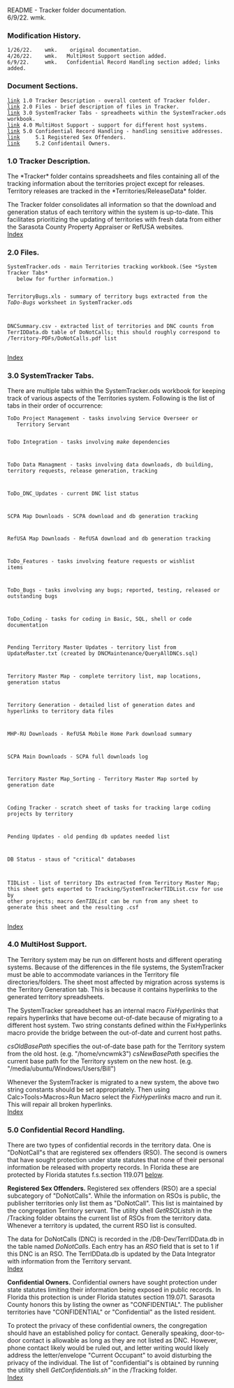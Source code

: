 README - Tracker folder documentation.<br>
6/9/22.	wmk.<br>
<h3>Modification History.</h3>
<pre><code>1/26/22.    wmk.    original documentation.
4/26/22.    wmk.   MultiHost Support section added.
6/9/22.     wmk.   Confidential Record Handling section added; links added.
</code></pre>
<h3 id="IX">Document Sections.</h3>
<pre><code><a href="#1.0">link</a> 1.0 Tracker Description - overall content of Tracker folder.
<a href="#2.0">link</a> 2.0 Files - brief description of files in Tracker.
<a href="#3.0">link</a> 3.0 SystemTracker Tabs - spreadheets within the SystemTracker.ods workbook.
<a href="#4.0">link</a> 4.0 MultiHost Support - support for different host systems.
<a href="#5.0">link</a> 5.0 Confidential Record Handling - handling sensitive addresses.
<a href="#5.1">link</a>     5.1 Registered Sex Offenders.
<a href="#5.2">link</a>     5.2 Confidentail Owners.
</code></pre>
<h3 id="1.0">1.0 Tracker Description.</h3>
The *Tracker* folder contains spreadsheets and files containing all of the tracking information about the territories project except for releases. Territory releases are tracked in the *Territories/ReleaseData* folder.

The Tracker folder consolidates all information so that the download and generation status of each territory within the system is up-to-date. This facilitates prioritizing the updating of territories with fresh data from either the Sarasota County Property Appraiser or RefUSA websites.
<br><a href="#IX">Index</a>
<h3 id="2.0">2.0 Files.</h3>
<pre><code>SystemTracker.ods - main Territories tracking workbook.(See *System Tracker Tabs*
   below for further information.)

TerritoryBugs.xls - summary of territory bugs extracted from the *ToDo-Bugs* worksheet
   in SystemTracker.ods

DNCSummary.csv - extracted list of territories and DNC counts from TerrIDData.db table
   of DoNotCalls; this should roughly correspond to /Territory-PDFs/DoNotCalls.pdf list
</code></pre><a href="#IX">Index</a>
<h3 id="3.0">3.0 SystemTracker Tabs.</h2>
There are multiple tabs within the SystemTracker.ods workbook for keeping track of various aspects of the Territories system. Following is the list of tabs in their order of occurrence:
<pre><code>ToDo Project Management - tasks involving Service Overseer or
   Territory Servant

ToDo Integration - tasks involving *make* dependencies

ToDo Data Managment - tasks involving data downloads, db building, territory
   requests, release generation, tracking

ToDo_DNC_Updates - current DNC list status

SCPA Map Downloads - SCPA download and db generation tracking

RefUSA Map Downloads - RefUSA download and db generation tracking

ToDo_Features - tasks involving feature requests or wishlist items

ToDo_Bugs - tasks involving any bugs; reported, testing, released or
   outstanding bugs

ToDo_Coding - tasks for coding in Basic, SQL, shell or code documentation

Pending Territory Master Updates - territory list from UpdateMaster.txt
   (created by DNCMaintenance/QueryAllDNCs.sql)

Territory Master Map - complete territory list, map locations, generation status

Territory Generation - detailed list of generation dates and hyperlinks to territory
  data files

MHP-RU Downloads - RefUSA Mobile Home Park download summary

SCPA Main Downloads - SCPA full downloads log

Territory Master Map_Sorting - Territory Master Map sorted by generation date

Coding Tracker - scratch sheet of tasks for tracking large coding projects
   by territory

Pending Updates - old pending db updates needed list

DB Status - staus of "critical" databases

TIDList - list of territory IDs extracted from Territory Master Map; this sheet
 gets exported to Tracking/SystemTrackerTIDList.csv for use by other projects;
 macro *GenTIDList* can be run from any sheet to generate this sheet and the
 resulting .csf
</code></pre><a href="#IX">Index</a>
<h3 id="4.0">4.0 MultiHost Support.</h3>
The Territory system may be run on different hosts and different operating
systems. Because of the differences in the file systems, the SystemTracker
must be able to accommodate variances in the Territory file directories/folders.
The sheet most affected by migration across systems is the Territory Generation tab.
This is because it contains hyperlinks to the generated territory spreadsheets.

The SystemTracker spreadsheet has an internal macro *FixHyperlinks* that repairs
hyperlinks that have become out-of-date because of migrating to a different host
system. Two string constants defined within the FixHyperlinks macro provide the
bridge between the out-of-date and current host paths.

*csOldBasePath* specifies the out-of-date base path for the Territory system from
 the old host. (e.g. "/home/vncwmk3")
*csNewBasePath* specifies the current  base path for the Territory system on the
 new host. (e.g. "/media/ubuntu/Windows/Users/Bill")

Whenever the SystemTracker is migrated to a new system, the above two string constants
should be set appropriately. Then using Calc>Tools>Macros>Run Macro select the
*FixHyperlinks* macro and run it. This will repair all broken hyperlinks.<br><a href="#IX">Index</a>
<h3 id="">5.0 Confidential Record Handling.</h3>
There are two types of confidential records in the territory data. One is "DoNotCall"s
that are registered sex offenders (RSO). The second is owners that have sought protection
under state statutes that none of their personal information be released with property
records. In Florida these are protected by Florida statutes f.s.section 119.071
 <a href="#5.2">below</a>.

<a id="5.1"></a>**Registered Sex Offenders.**
Registered sex offenders (RSO) are a special subcategory of "DoNotCalls". While the information
on RSOs is public, the publisher territories only list them as "DoNotCall". This list is
maintained by the congregation Territory servant. The utility shell *GetRSOListsh* in the
/Tracking folder obtains the current list of RSOs from the territory data. Whenever a
territory is updated, the current RSO list is consulted.

The data for DoNotCalls (DNC) is recorded in the /DB-Dev/TerrIDData.db in the table named
*DoNotCalls*. Each entry has an *RSO* field that is set to 1 if this DNC is an RSO. The
TerrIDData.db is updated by the Data Integrator with information from the Territory
servant.<br><a href="#IX">Index</a>

<a id="5.2"></a>**Confidential Owners.**
Confidential owners have sought protection under state statutes limiting their information
being exposed in public records. In Florida this protection is under Florida statutes
section 119.071. Sarasota County honors this by listing the owner as "CONFIDENTIAL". The
publisher territories have "CONFIDENTIAL" or "Confidential" as the listed resident.

To protect the privacy of these confidential owners, the congregation should have an
established policy for contact. Generally speaking, door-to-door contact is allowable
as long as they are not listed as DNC. However, phone contact likely would be ruled out, and
letter writing would likely address the letter/envelope "Current Occupant" to avoid
disturbing the privacy of the individual. The list of "confidential"s is obtained by
running the utility shell *GetConfidentials.sh"* in the /Tracking folder.<br><a href="#IX">Index</a>
